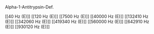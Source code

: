 Alpha-1-Antitrypsin-Def.

[[40 Hz (E)]]
[[120 Hz (E)]]
[[7500 Hz (E)]]
[[40000 Hz (E)]]
[[132410 Hz (E)]]
[[342060 Hz (E)]]
[[419340 Hz (E)]]
[[560000 Hz (E)]]
[[642910 Hz (E)]]
[[930120 Hz (E)]]